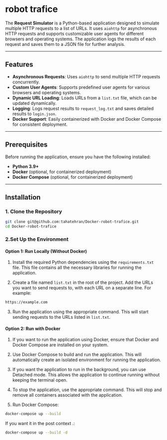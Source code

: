 # robot trafice

The **Request Simulator** is a Python-based application designed to simulate multiple HTTP requests to a list of URLs. It uses `aiohttp` for asynchronous HTTP requests and supports customizable user agents for different browsers and operating systems. The application logs the results of each request and saves them to a JSON file for further analysis.

---

## Features

- **Asynchronous Requests**: Uses `aiohttp` to send multiple HTTP requests concurrently.
- **Custom User Agents**: Supports predefined user agents for various browsers and operating systems.
- **Dynamic URL Loading**: Loads URLs from a `list.txt` file, which can be updated dynamically.
- **Logging**: Logs request results to `request_log.txt` and saves detailed results to `login.json`.
- **Docker Support**: Easily containerized with Docker and Docker Compose for consistent deployment.

---

## Prerequisites

Before running the application, ensure you have the following installed:

- **Python 3.9+**
- **Docker** (optional, for containerized deployment)
- **Docker Compose** (optional, for containerized deployment)

---

## Installation

### 1. Clone the Repository

```bash
git clone git@github.com:tahatehran/Docker-robot-trafice.git
cd Docker-robot-trafice
````
### 2.Set Up the Environment

#### Option 1: Run Locally (Without Docker)

1. Install the required Python dependencies using the `requirements.txt` file. This file contains all the necessary libraries for running the application.

2. Create a file named `list.txt` in the root of the project. Add the URLs you want to send requests to, with each URL on a separate line. For example:

```bash
https://example.com
````

3. Run the application using the appropriate command. This will start sending requests to the URLs listed in `list.txt`.

#### Option 2: Run with Docker

1. If you want to run the application using Docker, ensure that Docker and Docker Compose are installed on your system.

2. Use Docker Compose to build and run the application. This will automatically create an isolated environment for running the application.

3. If you want the application to run in the background, you can use Detached mode. This allows the application to continue running without keeping the terminal open.

4. To stop the application, use the appropriate command. This will stop and remove all containers associated with the application.
5. Run Docker Compose:
```bash
docker-compose up --build
````
If you want it in the post context .: 
```bash
docker-compose up --build -d
````
